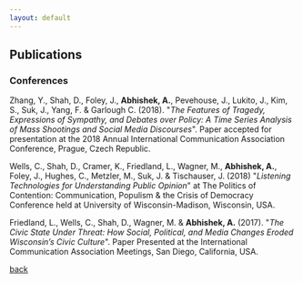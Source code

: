 ```yaml
---
layout: default
---
```


## Publications

<!-- ### Peer-reviewed Journal Articles -->

### Conferences

Zhang, Y., Shah, D., Foley, J., **Abhishek, A.**, Pevehouse, J., Lukito, J., Kim, S., Suk, J., Yang, F. & Garlough C. (2018). "_The Features of Tragedy, Expressions of Sympathy, and Debates over Policy: A Time Series Analysis of Mass Shootings and Social Media Discourses_". Paper accepted for presentation at the 2018 Annual International Communication Association Conference, Prague, Czech Republic.

Wells, C., Shah, D., Cramer, K., Friedland, L., Wagner, M., **Abhishek, A.**, Foley, J., Hughes, C., Metzler, M., Suk, J. & Tischauser, J. (2018) "*Listening Technologies for Understanding Public Opinion*" at The Politics of Contention: Communication, Populism & the Crisis of Democracy Conference held at University of Wisconsin-Madison, Wisconsin, USA.

Friedland, L., Wells, C., Shah, D., Wagner, M. & **Abhishek, A.** (2017). "*The Civic State Under Threat: How Social, Political, and Media Changes Eroded Wisconsin’s Civic Culture*". Paper Presented at the International Communication Association Meetings, San Diego, California, USA.

[back](./)
